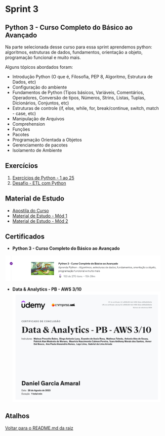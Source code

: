 # Sprint 3

## Python 3 - Curso Completo do Básico ao Avançado

Na parte selecionada desse curso para essa sprint aprendemos python: algoritmos, estruturas de dados, fundamentos, orientação a objeto, programação funcional e muito mais.

Alguns tópicos abordados foram:

* Introdução Python (O que é, Filosofia, PEP 8, Algoritmo, Estrutura de Dados, etc)
* Configuração do ambiente
* Fundamentos de Python (Tipos básicos, Variáveis, Comentários, Operadores, Conversão de tipos, Números, Strins, Listas, Tuplas, Dicionários, Conjuntos, etc)
* Estruturas de controle (if, else, while, for, break/continue, switch, match - case, etc)
* Manipulação de Arquivos
* Comprehension
* Funções
* Pacotes
* Programação Orientada a Objetos
* Gerenciamento de pacotes
* Isolamento de Ambiente

## Exercícios

1. [Exercícios de Python - 1 ao 25](./exercicios)
2. [Desafio - ETL com Python](./desafio/)

## Material de Estudo

* [Apostila do Curso](./material/curso-python-versao-1.1.pdf)
* [Material de Estudo - Mód 1](./material/DA++-+Linguagem+Python++-+Módulo+I.pdf)
* [Material de Estudo - Mód 2](./material/DA++-+Linguagem+Python++-+Módulo+II.pdf)

## Certificados

* **Python 3 - Curso Completo do Básico ao Avançado**

![Print do curso Python 3 concluído](./certificados/python3.png)

* **Data & Analytics - PB - AWS 3/10**
![Certificado Sprint 3](./certificados/sprint3.jpg)

## Atalhos
[Voltar para o README.md da raiz](/README.md)
